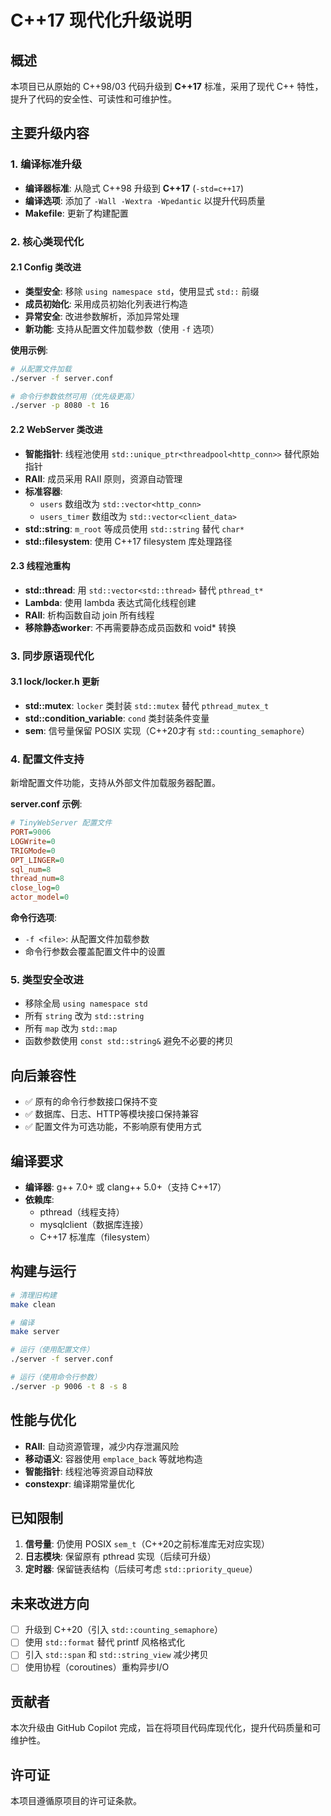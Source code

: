 # C++17 现代化升级说明

## 概述

本项目已从原始的 C++98/03 代码升级到 **C++17** 标准，采用了现代 C++ 特性，提升了代码的安全性、可读性和可维护性。

## 主要升级内容

### 1. 编译标准升级

- **编译器标准**: 从隐式 C++98 升级到 **C++17** (`-std=c++17`)
- **编译选项**: 添加了 `-Wall -Wextra -Wpedantic` 以提升代码质量
- **Makefile**: 更新了构建配置

### 2. 核心类现代化

#### 2.1 Config 类改进

- **类型安全**: 移除 `using namespace std`，使用显式 `std::` 前缀
- **成员初始化**: 采用成员初始化列表进行构造
- **异常安全**: 改进参数解析，添加异常处理
- **新功能**: 支持从配置文件加载参数（使用 `-f` 选项）

**使用示例**:
```bash
# 从配置文件加载
./server -f server.conf

# 命令行参数依然可用（优先级更高）
./server -p 8080 -t 16
```

#### 2.2 WebServer 类改进

- **智能指针**: 线程池使用 `std::unique_ptr<threadpool<http_conn>>` 替代原始指针
- **RAII**: 成员采用 RAII 原则，资源自动管理
- **标准容器**: 
  - `users` 数组改为 `std::vector<http_conn>`
  - `users_timer` 数组改为 `std::vector<client_data>`
- **std::string**: `m_root` 等成员使用 `std::string` 替代 `char*`
- **std::filesystem**: 使用 C++17 filesystem 库处理路径

#### 2.3 线程池重构

- **std::thread**: 用 `std::vector<std::thread>` 替代 `pthread_t*`
- **Lambda**: 使用 lambda 表达式简化线程创建
- **RAII**: 析构函数自动 join 所有线程
- **移除静态worker**: 不再需要静态成员函数和 void* 转换

### 3. 同步原语现代化

#### 3.1 lock/locker.h 更新

- **std::mutex**: `locker` 类封装 `std::mutex` 替代 `pthread_mutex_t`
- **std::condition_variable**: `cond` 类封装条件变量
- **sem**: 信号量保留 POSIX 实现（C++20才有 `std::counting_semaphore`）

### 4. 配置文件支持

新增配置文件功能，支持从外部文件加载服务器配置。

**server.conf 示例**:
```ini
# TinyWebServer 配置文件
PORT=9006
LOGWrite=0
TRIGMode=0
OPT_LINGER=0
sql_num=8
thread_num=8
close_log=0
actor_model=0
```

**命令行选项**:
- `-f <file>`: 从配置文件加载参数
- 命令行参数会覆盖配置文件中的设置

### 5. 类型安全改进

- 移除全局 `using namespace std`
- 所有 `string` 改为 `std::string`
- 所有 `map` 改为 `std::map`
- 函数参数使用 `const std::string&` 避免不必要的拷贝

## 向后兼容性

- ✅ 原有的命令行参数接口保持不变
- ✅ 数据库、日志、HTTP等模块接口保持兼容
- ✅ 配置文件为可选功能，不影响原有使用方式

## 编译要求

- **编译器**: g++ 7.0+ 或 clang++ 5.0+（支持 C++17）
- **依赖库**: 
  - pthread（线程支持）
  - mysqlclient（数据库连接）
  - C++17 标准库（filesystem）

## 构建与运行

```bash
# 清理旧构建
make clean

# 编译
make server

# 运行（使用配置文件）
./server -f server.conf

# 运行（使用命令行参数）
./server -p 9006 -t 8 -s 8
```

## 性能与优化

- **RAII**: 自动资源管理，减少内存泄漏风险
- **移动语义**: 容器使用 `emplace_back` 等就地构造
- **智能指针**: 线程池等资源自动释放
- **constexpr**: 编译期常量优化

## 已知限制

1. **信号量**: 仍使用 POSIX `sem_t`（C++20之前标准库无对应实现）
2. **日志模块**: 保留原有 pthread 实现（后续可升级）
3. **定时器**: 保留链表结构（后续可考虑 `std::priority_queue`）

## 未来改进方向

- [ ] 升级到 C++20（引入 `std::counting_semaphore`）
- [ ] 使用 `std::format` 替代 printf 风格格式化
- [ ] 引入 `std::span` 和 `std::string_view` 减少拷贝
- [ ] 使用协程（coroutines）重构异步I/O

## 贡献者

本次升级由 GitHub Copilot 完成，旨在将项目代码库现代化，提升代码质量和可维护性。

## 许可证

本项目遵循原项目的许可证条款。
